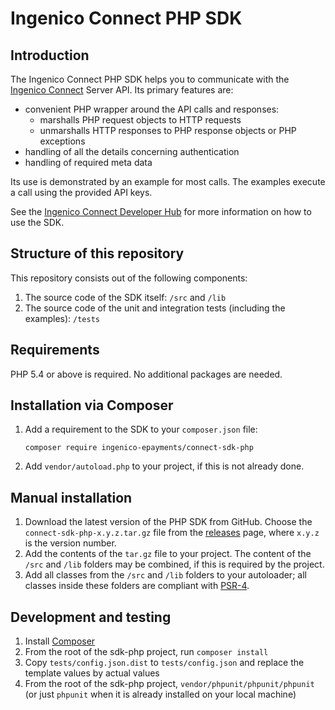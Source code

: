 # Ingenico Connect PHP SDK

## Introduction

The Ingenico Connect PHP SDK helps you to communicate with the [Ingenico Connect](http://www.ingenico.com/epayments) Server API. Its primary features are:

* convenient PHP wrapper around the API calls and responses:
  * marshalls PHP request objects to HTTP requests
  * unmarshalls HTTP responses to PHP response objects or PHP exceptions
* handling of all the details concerning authentication
* handling of required meta data

Its use is demonstrated by an example for most calls. The examples execute a call using the provided API keys.

See the [Ingenico Connect Developer Hub](https://developer.globalcollect.com/documentation/sdk/server/php/) for more information on how to use the SDK.

## Structure of this repository

This repository consists out of the following components:

1. The source code of the SDK itself: `/src` and `/lib`
2. The source code of the unit and integration tests (including the examples): `/tests`

## Requirements

PHP 5.4 or above is required. No additional packages are needed.

## Installation via Composer

1. Add a requirement to the SDK to your `composer.json` file:
    
    ```
    composer require ingenico-epayments/connect-sdk-php
    ```
2. Add `vendor/autoload.php` to your project, if this is not already done.

## Manual installation

1. Download the latest version of the PHP SDK from GitHub. Choose the `connect-sdk-php-x.y.z.tar.gz` file from the [releases](https://github.com/Ingenico-ePayments/connect-sdk-php/releases) page, where `x.y.z` is the version number.
2. Add the contents of the `tar.gz` file to your project. The content of the `/src` and `/lib` folders may be combined, if this is required by the project.
3. Add all classes from the `/src` and `/lib` folders to your autoloader; all classes inside these folders are compliant with [PSR-4](http://www.php-fig.org/psr/psr-4/).

## Development and testing

1. Install [Composer](https://getcomposer.org/download/)
2. From the root of the sdk-php project, run `composer install`
3. Copy `tests/config.json.dist` to `tests/config.json` and replace the template values by actual values
4. From the root of the sdk-php project, `vendor/phpunit/phpunit/phpunit` (or just `phpunit` when it is already installed on your local machine)
